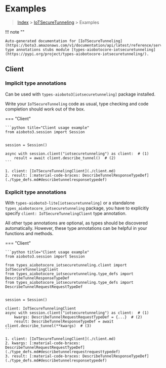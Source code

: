 # Examples

> [Index](../README.md) > [IoTSecureTunneling](./README.md) > Examples

!!! note ""

    Auto-generated documentation for [IoTSecureTunneling](https://boto3.amazonaws.com/v1/documentation/api/latest/reference/services/iotsecuretunneling.html#IoTSecureTunneling)
    type annotations stubs module [types-aiobotocore-iotsecuretunneling](https://pypi.org/project/types-aiobotocore-iotsecuretunneling/).

## Client

### Implicit type annotations

Can be used with `types-aioboto3[iotsecuretunneling]` package installed.

Write your `IoTSecureTunneling` code as usual,
type checking and code completion should work out of the box.



=== "Client"

    ```python title="Client usage example"
    from aioboto3.session import Session


    session = Session()

    async with session.client("iotsecuretunneling") as client:  # (1)
        result = await client.describe_tunnel()  # (2)
    ```

    1. client: [IoTSecureTunnelingClient](./client.md)
    2. result: [:material-code-braces: DescribeTunnelResponseTypeDef](./type_defs.md#describetunnelresponsetypedef) 






### Explicit type annotations

With `types-aioboto3-lite[iotsecuretunneling]`
or a standalone `types_aiobotocore_iotsecuretunneling` package, you have to explicitly specify
`client: IoTSecureTunnelingClient` type annotation.

All other type annotations are optional, as types should be discovered automatically.
However, these type annotations can be helpful in your functions and methods.


=== "Client"

    ```python title="Client usage example"
    from aioboto3.session import Session

    from types_aiobotocore_iotsecuretunneling.client import IoTSecureTunnelingClient
    from types_aiobotocore_iotsecuretunneling.type_defs import DescribeTunnelResponseTypeDef
    from types_aiobotocore_iotsecuretunneling.type_defs import DescribeTunnelRequestRequestTypeDef


    session = Session()

    client: IoTSecureTunnelingClient
    async with session.client("iotsecuretunneling") as client:  # (1)
        kwargs: DescribeTunnelRequestRequestTypeDef = {...}  # (2)
        result: DescribeTunnelResponseTypeDef = await client.describe_tunnel(**kwargs)  # (3)
    ```

    1. client: [IoTSecureTunnelingClient](./client.md)
    2. kwargs: [:material-code-braces: DescribeTunnelRequestRequestTypeDef](./type_defs.md#describetunnelrequestrequesttypedef) 
    3. result: [:material-code-braces: DescribeTunnelResponseTypeDef](./type_defs.md#describetunnelresponsetypedef) 






